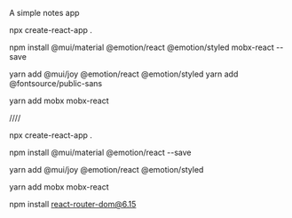 A simple notes app

npx create-react-app .

npm install @mui/material @emotion/react @emotion/styled mobx-react --save

yarn add @mui/joy @emotion/react @emotion/styled
yarn add @fontsource/public-sans

yarn add mobx mobx-react


////

npx create-react-app .

npm install @mui/material @emotion/react --save

yarn add @mui/joy @emotion/react @emotion/styled

yarn add mobx mobx-react

npm install react-router-dom@6.15
